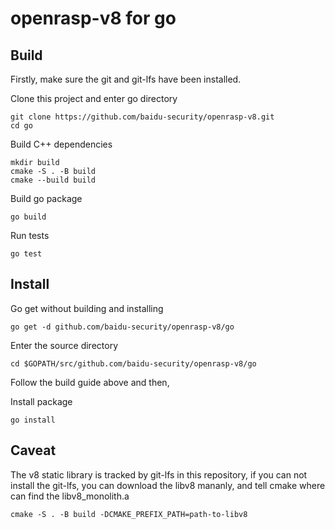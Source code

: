 # openrasp-v8 for go

## Build

Firstly, make sure the git and git-lfs have been installed.

Clone this project and enter go directory

```
git clone https://github.com/baidu-security/openrasp-v8.git
cd go
```

Build C++ dependencies

```
mkdir build
cmake -S . -B build
cmake --build build
```

Build go package

```
go build
```

Run tests

```
go test
```

## Install

Go get without building and installing

```
go get -d github.com/baidu-security/openrasp-v8/go
```

Enter the source directory

```
cd $GOPATH/src/github.com/baidu-security/openrasp-v8/go
```

Follow the build guide above and then,

Install package

```
go install
```

## Caveat

The v8 static library is tracked by git-lfs in this repository, if you can not install the git-lfs, you can download the libv8 mananly, and tell cmake where can find the libv8_monolith.a

```
cmake -S . -B build -DCMAKE_PREFIX_PATH=path-to-libv8
```